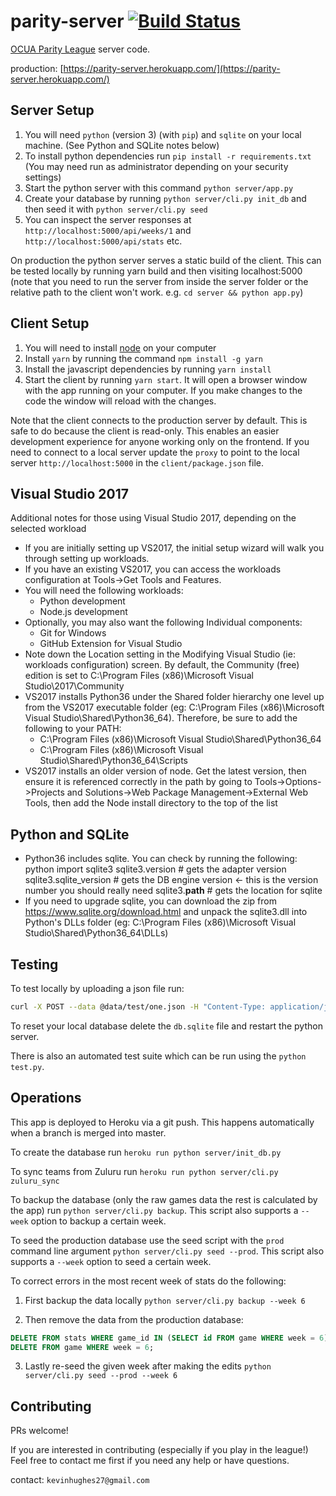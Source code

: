 parity-server [![Build Status](https://travis-ci.org/kevinhughes27/parity-server.svg?branch=master)](https://travis-ci.org/kevinhughes27/parity-server)
=============

[OCUA Parity League](http://www.ocua.ca/Parity-League) server code.

production: [https://parity-server.herokuapp.com/](https://parity-server.herokuapp.com/)


Server Setup
------------

1. You will need `python` (version 3) (with `pip`) and `sqlite` on your local machine. (See Python and SQLite notes below)
2. To install python dependencies run `pip install -r requirements.txt` (You may need run as administrator depending on your security settings)
3. Start the python server with this command `python server/app.py`
4. Create your database by running `python server/cli.py init_db` and then seed it with `python server/cli.py seed`
5. You can inspect the server responses at `http://localhost:5000/api/weeks/1` and `http://localhost:5000/api/stats` etc.

On production the python server serves a static build of the client. This can be tested locally by running yarn build and then visiting localhost:5000 (note that you need to run the server from inside the server folder or the relative path to the client won't work. e.g. `cd server && python app.py`)


Client Setup
------------

1. You will need to install [node](https://nodejs.org/en/) on your computer
2. Install `yarn` by running the command `npm install -g yarn`
3. Install the javascript dependencies by running `yarn install`
4. Start the client by running `yarn start`. It will open a browser window with the app running on your computer. If you make changes to the code the window will reload with the changes.

Note that the client connects to the production server by default. This is safe to do because the client is read-only. This enables an easier development experience for anyone working only on the frontend. If you need to connect to a local server update the `proxy` to point to the local server `http://localhost:5000` in the `client/package.json` file.


Visual Studio 2017
------------------
Additional notes for those using Visual Studio 2017, depending on the selected workload
- If you are initially setting up VS2017, the initial setup wizard will walk you through setting up workloads.
- If you have an existing VS2017, you can access the workloads configuration at Tools->Get Tools and Features.
- You will need the following workloads:
  - Python development
  - Node.js development
- Optionally, you may also want the following Individual components:
  - Git for Windows
  - GitHub Extension for Visual Studio
- Note down the Location setting in the Modifying Visual Studio (ie: workloads configuration) screen. By default, the Community (free) edition is set to C:\Program Files (x86)\Microsoft Visual Studio\2017\Community
- VS2017 installs Python36 under the Shared folder hierarchy one level up from the VS2017 executable folder (eg: C:\Program Files (x86)\Microsoft Visual Studio\Shared\Python36_64). Therefore, be sure to add the following to your PATH:
  - C:\Program Files (x86)\Microsoft Visual Studio\Shared\Python36_64
  - C:\Program Files (x86)\Microsoft Visual Studio\Shared\Python36_64\Scripts
- VS2017 installs an older version of node. Get the latest version, then ensure it is referenced correctly in the path by going to Tools->Options->Projects and Solutions->Web Package Management->External Web Tools, then add the Node install directory to the top of the list

Python and SQLite
-----------------
- Python36 includes sqlite. You can check by running the following:
  python
  import sqlite3
  sqlite3.version # gets the adapter version
  sqlite3.sqlite_version # gets the DB engine version <- this is the version number you should really need
  sqlite3.__path__ # gets the location for sqlite
- If you need to upgrade sqlite, you can download the zip from https://www.sqlite.org/download.html and unpack the sqlite3.dll into Python's DLLs folder (eg: C:\Program Files (x86)\Microsoft Visual Studio\Shared\Python36_64\DLLs)


Testing
-------

To test locally by uploading a json file run:

```sh
curl -X POST --data @data/test/one.json -H "Content-Type: application/json" http://localhost:5000/upload
```

To reset your local database delete the `db.sqlite` file and restart the python server.

There is also an automated test suite which can be run using the `python test.py`.


Operations
----------

This app is deployed to Heroku via a git push. This happens automatically when a branch is merged into master.


To create the database run `heroku run python server/init_db.py`


To sync teams from Zuluru run `heroku run python server/cli.py zuluru_sync`


To backup the database (only the raw games data the rest is calculated by the app) run `python server/cli.py backup`. This script also supports a `--week` option to backup a certain week.


To seed the production database use the seed script with the `prod` command line argument `python server/cli.py seed --prod`. This script also supports a `--week` option to seed a certain week.


To correct errors in the most recent week of stats do the following:

1. First backup the data locally `python server/cli.py backup --week 6`

2. Then remove the data from the production database:
```sql
DELETE FROM stats WHERE game_id IN (SELECT id FROM game WHERE week = 6);
DELETE FROM game WHERE week = 6;
```

3. Lastly re-seed the given week after making the edits `python server/cli.py seed --prod --week 6`

Contributing
------------

PRs welcome!

If you are interested in contributing (especially if you play in the league!) Feel free to contact me first if you need any help or have questions.

contact: `kevinhughes27@gmail.com`
